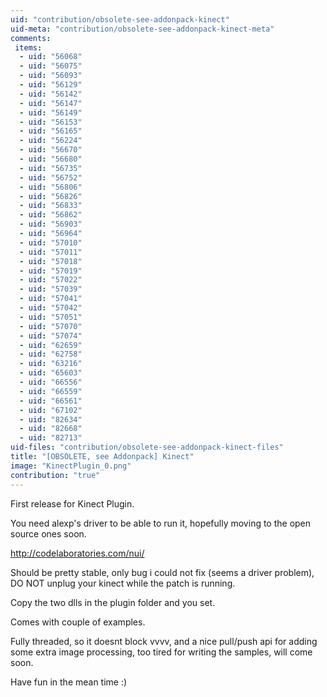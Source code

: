 ```yaml
---
uid: "contribution/obsolete-see-addonpack-kinect"
uid-meta: "contribution/obsolete-see-addonpack-kinect-meta"
comments: 
 items: 
  - uid: "56068"
  - uid: "56075"
  - uid: "56093"
  - uid: "56129"
  - uid: "56142"
  - uid: "56147"
  - uid: "56149"
  - uid: "56153"
  - uid: "56165"
  - uid: "56224"
  - uid: "56670"
  - uid: "56680"
  - uid: "56735"
  - uid: "56752"
  - uid: "56806"
  - uid: "56826"
  - uid: "56833"
  - uid: "56862"
  - uid: "56903"
  - uid: "56964"
  - uid: "57010"
  - uid: "57011"
  - uid: "57018"
  - uid: "57019"
  - uid: "57022"
  - uid: "57039"
  - uid: "57041"
  - uid: "57042"
  - uid: "57051"
  - uid: "57070"
  - uid: "57074"
  - uid: "62659"
  - uid: "62758"
  - uid: "63216"
  - uid: "65603"
  - uid: "66556"
  - uid: "66559"
  - uid: "66561"
  - uid: "67102"
  - uid: "82634"
  - uid: "82668"
  - uid: "82713"
uid-files: "contribution/obsolete-see-addonpack-kinect-files"
title: "[OBSOLETE, see Addonpack] Kinect"
image: "KinectPlugin_0.png"
contribution: "true"
---
```


First release for Kinect Plugin.

You need alexp's driver to be able to run it, hopefully moving to the open source ones soon.

<http://codelaboratories.com/nui/>


Should be pretty stable, only bug i could not fix (seems a driver problem), DO NOT unplug your kinect while the patch is running.

Copy the two dlls in the plugin folder and you set.

Comes with couple of examples.

Fully threaded, so it doesnt block vvvv, and a nice pull/push api for adding some extra image processing, too tired for writing the samples, will come soon.

Have fun in the mean time :)
